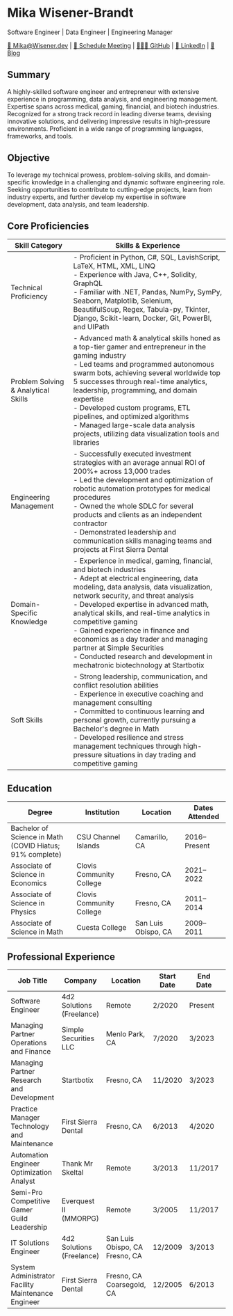 # Mika Wisener-Brandt
Software Engineer | Data Engineer | Engineering Manager

[📧 Mika@Wisener.dev](mailto:Mika@Wisener.dev) | [📅 Schedule Meeting](https://calendly.com/mikasoft/schedule-interview) | [👩🏽‍💻 GitHub](https://github.com/Trakanom) | [🤝 LinkedIn](https://www.linkedin.com/in/MikaWB) | [📝 Blog](https://mikasoft.xyz)

## Summary
A highly-skilled software engineer and entrepreneur with extensive experience in programming, data analysis, and engineering management. Expertise spans across medical, gaming, financial, and biotech industries. Recognized for a strong track record in leading diverse teams, devising innovative solutions, and delivering impressive results in high-pressure environments. Proficient in a wide range of programming languages, frameworks, and tools.

## Objective
To leverage my technical prowess, problem-solving skills, and domain-specific knowledge in a challenging and dynamic software engineering role. Seeking opportunities to contribute to cutting-edge projects, learn from industry experts, and further develop my expertise in software development, data analysis, and team leadership.


## Core Proficiencies
| Skill Category                   | Skills & Experience                                                                                                                                                                                                                                                                                                                                                                                                                                                                                                                                                                           |
|----------------------------------|-------------------------------------------------------------------------------------------------------------------------------------------------------------------------------------------------------------------------------------------------------------------------------------------------------------------------------------------------------------------------------------------------------------------------------------------------------------------------------------------------------------------------------------------------------------------------------------------------------------------------------------------------------|
| Technical Proficiency            | - Proficient in Python, C#, SQL, LavishScript, LaTeX, HTML, XML, LINQ<br>- Experience with Java, C++, Solidity, GraphQL<br>- Familiar with .NET, Pandas, NumPy, SymPy, Seaborn, Matplotlib, Selenium, BeautifulSoup, Regex, Tabula-py, Tkinter, Django, Scikit-learn, Docker, Git, PowerBI, and UIPath                                                                                                                                                                                                                                                                                                                                                     |
| Problem Solving & Analytical Skills | - Advanced math & analytical skills honed as a top-tier gamer and entrepreneur in the gaming industry<br>- Led teams and programmed autonomous swarm bots, achieving several worldwide top 5 successes through real-time analytics, leadership, programming, and domain expertise<br>- Developed custom programs, ETL pipelines, and optimized algorithms<br>- Managed large-scale data analysis projects, utilizing data visualization tools and libraries                                                                                                      |
| Engineering Management           | - Successfully executed investment strategies with an average annual ROI of 200%+ across 13,000 trades<br>- Led the development and optimization of robotic automation prototypes for medical procedures<br>- Owned the whole SDLC for several products and clients as an independent contractor<br>- Demonstrated leadership and communication skills managing teams and projects at First Sierra Dental                                                                           |
| Domain-Specific Knowledge        | - Experience in medical, gaming, financial, and biotech industries<br>- Adept at electrical engineering, data modeling, data analysis, data visualization, network security, and threat analysis<br>- Developed expertise in advanced math, analytical skills, and real-time analytics in competitive gaming<br>- Gained experience in finance and economics as a day trader and managing partner at Simple Securities<br>- Conducted research and development in mechatronic biotechnology at Startbotix                                                                 |
| Soft Skills                       | - Strong leadership, communication, and conflict resolution abilities<br>- Experience in executive coaching and management consulting<br>- Committed to continuous learning and personal growth, currently pursuing a Bachelor's degree in Math<br>- Developed resilience and stress management techniques through high-pressure situations in day trading and competitive gaming |


## Education
| Degree | Institution | Location | Dates Attended |
|--------|-------------|----------|----------------|
| Bachelor of Science in Math<br />(COVID Hiatus; 91\% complete) | CSU Channel Islands | Camarillo, CA | 2016–Present |
| Associate of Science in Economics | Clovis Community College | Fresno, CA | 2021–2022 |
| Associate of Science in Physics | Clovis Community College | Fresno, CA | 2011–2014 |
| Associate of Science in Math | Cuesta College | San Luis Obispo, CA | 2009–2011 |





## Professional Experience
| Job Title                          | Company                                      | Location          | Start Date | End Date    | Duration       |
|------------------------------------|----------------------------------------------|-------------------|------------|-------------|----------------|
| Software Engineer                  | 4d2 Solutions (Freelance)                    | Remote            | 2/2020     | Present     | 3 years+       |
| Managing Partner<br />Operations and Finance | Simple Securities LLC                  | Menlo Park, CA    | 7/2020     | 3/2023     | 2 years 8 months|
| Managing Partner<br />Research and Development | Startbotix                            | Fresno, CA        | 11/2020    | 3/2023      | 2 year 4 months |
| Practice Manager<br />Technology and Maintenance | First Sierra Dental                | Fresno, CA | 6/2013 | 4/2020     | 6 years 10 months|
| Automation Engineer<br />Optimization Analyst | Thank Mr Skeltal           | Remote            | 3/2013     | 11/2017      | 4 years 8 months|
| Semi-Pro Competitive Gamer<br />Guild Leadership | Everquest II (MMORPG)                       | Remote            | 3/2005     | 11/2017      | 12 years 8 months|
| IT Solutions Engineer              | 4d2 Solutions (Freelance)                    | San Luis Obispo, CA<br />Fresno, CA| 12/2009    | 3/2013       | 3 years 3 months|
| System Administrator<br />Facility Maintenance Engineer | First Sierra Dental                          | Fresno, CA<br />Coarsegold, CA | 12/2005 | 6/2013      | 7 years 6 months|

